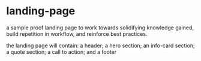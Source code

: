 # landing-page

a sample proof landing page to work towards solidifying knowledge gained, build repetition in workflow, and reinforce best practices.

the landing page will contain:
    a header; 
    a hero section; 
    an info-card section; 
    a quote section;
    a call to action;
    and a footer
